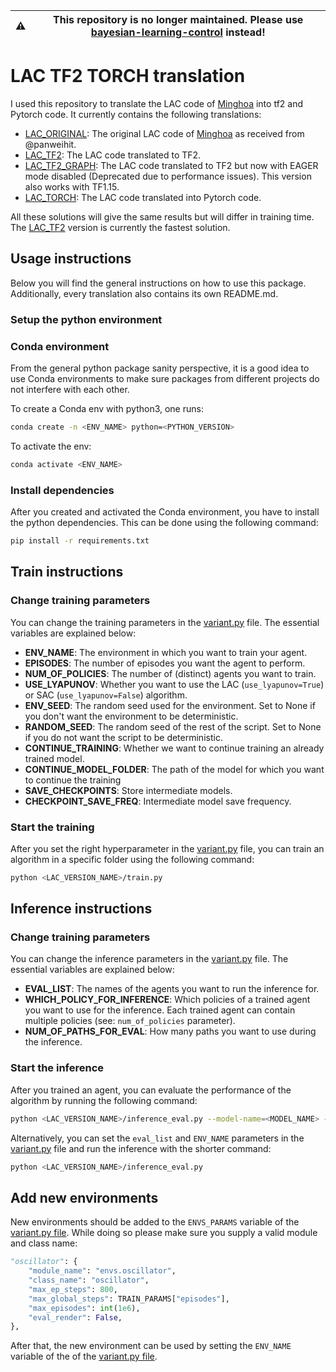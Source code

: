 | :warning: | This repository is no longer maintained. Please use [bayesian-learning-control](https://github.com/rickstaa/bayesian-learning-control) instead! |
| --------- | --------------------------------------------------------------------------------------------------------------------------------------------- |

# LAC TF2 TORCH translation

I used this repository to translate the LAC code of [Minghoa](https://github.com/hithmh/Actor-critic-with-stability-guarantee) into tf2 and Pytorch code. It currently contains the following translations:

-   [LAC_ORIGINAL](https://github.com/rickstaa/LAC_TF2_TORCH_TRANSLATION/tree/master/LAC_ORIGINAL): The original LAC code of [Minghoa](https://github.com/hithmh/Actor-critic-with-stability-guarantee) as received from @panweihit.
-   [LAC_TF2](https://github.com/rickstaa/LAC_TF2_TORCH_TRANSLATION/tree/master/LAC_TF2): The LAC code translated to TF2.
-   [LAC_TF2_GRAPH](https://github.com/rickstaa/LAC_TF2_TORCH_TRANSLATION/tree/master/LAC_TF2_GRAPH): The LAC code translated to TF2 but now with EAGER mode disabled (Deprecated due to performance issues). This version also works with TF1.15.
-   [LAC_TORCH](https://github.com/rickstaa/LAC_TF2_TORCH_TRANSLATION/tree/master/LAC_TORCH): The LAC code translated into Pytorch code.

All these solutions will give the same results but will differ in training time. The [LAC_TF2](https://github.com/rickstaa/LAC_TF2_TORCH_TRANSLATION/tree/master/LAC_TF2) version is currently the fastest solution.

## Usage instructions

Below you will find the general instructions on how to use this package. Additionally, every translation also contains its own README.md.

### Setup the python environment

### Conda environment

From the general python package sanity perspective, it is a good idea to use Conda environments to make sure packages from different projects do not interfere with each other.

To create a Conda env with python3, one runs:

```bash
conda create -n <ENV_NAME> python=<PYTHON_VERSION>
```

To activate the env:

```bash
conda activate <ENV_NAME>
```

### Install dependencies

After you created and activated the Conda environment, you have to install the python dependencies. This can be done using the
following command:

```bash
pip install -r requirements.txt
```

## Train instructions

### Change training parameters

You can change the training parameters in the [variant.py](https://github.com/rickstaa/LAC_TF2_TORCH_TRANSLATION/blob/master/LAC_TF2/variant.py) file. The essential variables are explained below:

-   **ENV_NAME**: The environment in which you want to train your agent.
-   **EPISODES**: The number of episodes you want the agent to perform.
-   **NUM_OF_POLICIES**: The number of (distinct) agents you want to train.
-   **USE_LYAPUNOV**: Whether you want to use the LAC (`use_lyapunov=True`) or SAC (`use_lyapunov=False`) algorithm.
-   **ENV_SEED**: The random seed used for the environment. Set to None if you don't want the environment to be deterministic.
-   **RANDOM_SEED**: The random seed of the rest of the script. Set to None if you do not want the script to be deterministic.
-   **CONTINUE_TRAINING**: Whether we want to continue training an already trained model.
-   **CONTINUE_MODEL_FOLDER**: The path of the model for which you want to continue the training
-   **SAVE_CHECKPOINTS**: Store intermediate models.
-   **CHECKPOINT_SAVE_FREQ**: Intermediate model save frequency.

### Start the training

After you set the right hyperparameter in the [variant.py](https://github.com/rickstaa/LAC_TF2_TORCH_TRANSLATION/blob/master/LAC_TF2/variant.py) file, you can train an
algorithm in a specific folder using the following command:

```bash
python <LAC_VERSION_NAME>/train.py
```

## Inference instructions

### Change training parameters

You can change the inference parameters in the [variant.py](https://github.com/rickstaa/LAC_TF2_TORCH_TRANSLATION/blob/master/LAC_TF2/variant.py) file. The essential variables are explained below:

-   **EVAL_LIST**: The names of the agents you want to run the inference for.
-   **WHICH_POLICY_FOR_INFERENCE**: Which policies of a trained agent you want to use for the inference. Each trained agent can contain multiple policies (see: `num_of_policies` parameter).
-   **NUM_OF_PATHS_FOR_EVAL**: How many paths you want to use during the inference.

### Start the inference

After you trained an agent, you can evaluate the performance of the algorithm by running
the following command:

```bash
python <LAC_VERSION_NAME>/inference_eval.py --model-name=<MODEL_NAME> --env-name=Ex3_EKF_gyro
```

Alternatively, you can set the `eval_list` and `ENV_NAME` parameters in the [variant.py](https://github.com/rickstaa/LAC_TF2_TORCH_TRANSLATION/blob/master/LAC_TF2/variant.py) file and
run the inference with the shorter command:

```bash
python <LAC_VERSION_NAME>/inference_eval.py
```

## Add new environments

New environments should be added to the `ENVS_PARAMS` variable of the
[variant.py file](https://github.com/rickstaa/LAC_TF2_TORCH_Translation/blob/f492ceb1ede9c22e5f4fae45085f2393465aeb61/LAC_TF2/variant.py#L111-L144). While doing so please make sure you supply a valid
module and class name:

```python
"oscillator": {
    "module_name": "envs.oscillator",
    "class_name": "oscillator",
    "max_ep_steps": 800,
    "max_global_steps": TRAIN_PARAMS["episodes"],
    "max_episodes": int(1e6),
    "eval_render": False,
},
```

After that, the new environment can be used by setting the `ENV_NAME` variable of the
of the [variant.py file](https://github.com/rickstaa/LAC_TF2_TORCH_Translation/blob/f492ceb1ede9c22e5f4fae45085f2393465aeb61/LAC_TF2/variant.py#L20).
